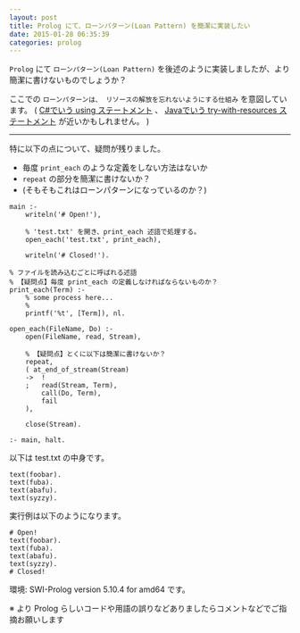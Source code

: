 ```yaml
---
layout: post
title: Prolog にて、ローンパターン(Loan Pattern) を簡潔に実装したい
date: 2015-01-28 06:35:39
categories: prolog
---
```

<p><code>Prolog</code> にて <code>ローンパターン(Loan Pattern)</code> を後述のように実装しましたが、より簡潔に書けないものでしょうか？</p>

<p>ここでの <code>ローンパターンは、 リソースの解放を忘れないようにする仕組み</code> を意図しています。 ( <a href="https://msdn.microsoft.com/ja-jp/library/yh598w02.aspx">C#でいう using ステートメント</a> 、 <a href="http://docs.oracle.com/javase/tutorial/essential/exceptions/tryResourceClose.html">Javaでいう try-with-resources ステートメント</a> が近いかもしれません。 )</p>

<hr>

<p>特に以下の点について、疑問が残りました。</p>

<ul>
<li>毎度 <code>print_each</code> のような定義をしない方法はないか</li>
<li><code>repeat</code> の部分を簡潔に書けないか？</li>
<li>(そもそもこれはローンパターンになっているのか？)</li>
</ul>



<pre><code>main :-
    writeln('# Open!'),

    % 'test.txt' を開き、print_each 述語で処理する。
    open_each('test.txt', print_each),

    writeln('# Closed!').

% ファイルを読み込むごとに呼ばれる述語
% 【疑問点】毎度 print_each の定義しなければならないものか？
print_each(Term) :-
    % some process here...
    % 
    printf('%t', [Term]), nl.

open_each(FileName, Do) :-
    open(FileName, read, Stream),

    % 【疑問点】とくに以下は簡潔に書けないか？
    repeat,
    ( at_end_of_stream(Stream)
    -&gt;  !
    ;   read(Stream, Term),
        call(Do, Term), 
        fail
    ),

    close(Stream).

:- main, halt.
</code></pre>

<p>以下は test.txt の中身です。</p>

<pre><code>text(foobar).
text(fuba).
text(abafu).
text(syzzy).
</code></pre>

<p>実行例は以下のようになります。</p>

<pre><code># Open!
text(foobar).
text(fuba).
text(abafu).
text(syzzy).
# Closed!
</code></pre>

<p>環境: SWI-Prolog version 5.10.4 for amd64 です。</p>

<p>※ より Prolog らしいコードや用語の誤りなどありましたらコメントなどでご指摘お願いします</p>
